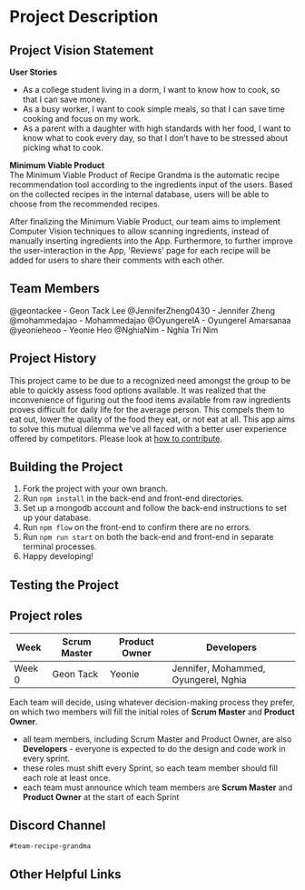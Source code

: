 # Project Description

## Project Vision Statement
**User Stories**
- As a college student living in a dorm, I want to know how to cook, so that I can save money.
- As a busy worker, I want to cook simple meals, so that I can save time cooking and focus on my work. 
- As a parent with a daughter with high standards with her food, I want to know what to cook every day, so that I don’t have to be stressed about picking what to cook. 

**Minimum Viable Product**  
The Minimum Viable Product of Recipe Grandma is the automatic recipe recommendation tool according to the ingredients input of the users. Based on the collected recipes in the internal database, users will be able to choose from the recommended recipes. 

After finalizing the Minimum Viable Product, our team aims to implement Computer Vision techniques to allow scanning ingredients, instead of manually inserting ingredients into the App. Furthermore, to further improve the user-interaction in the App, 'Reviews' page for each recipe will be added for users to share their comments with each other. 

## Team Members
@geontackee	- Geon Tack Lee
@JenniferZheng0430 - Jennifer Zheng
@mohammedajao - Mohammedajao
@OyungerelA	- Oyungerel Amarsanaa
@yeonieheoo	- Yeonie Heo
@NghiaNim - Nghĩa Trí Nìm

## Project History
This project came to be due to a recognized need amongst the group to be able to quickly assess food options available. It was realized that the inconvenience of figuring out the food items available from raw ingredients proves difficult for daily life for the average person. This compels them to eat out, lower the quality of the food they eat, or not eat at all. This app aims to solve this mutual dilemma we've all faced with a better user experience offered by competitors. Please look at [how to contribute](https://github.com/agiledev-students-fall2022/final-project-team-recipe-grandma/blob/master/CONTRIBUTING.md).

## Building the Project
1. Fork the project with your own branch.
2. Run `npm install` in the back-end and front-end directories.
3. Set up a mongodb account and follow the back-end instructions to set up your database.
4. Run `npm flow` on the front-end to confirm there are no errors.
5. Run `npm run start` on both the back-end and front-end in separate terminal processes.
6. Happy developing!

## Testing the Project


## Project roles

| Week | Scrum Master | Product Owner | Developers |
| ---- | ------------ | ------------- | ---------- |
| Week 0 |Geon Tack|Yeonie|Jennifer, Mohammed, Oyungerel, Nghia|

Each team will decide, using whatever decision-making process they prefer, on which two members will fill the initial roles of **Scrum Master** and **Product Owner**.

- all team members, including Scrum Master and Product Owner, are also **Developers** - everyone is expected to do the design and code work in every sprint.
- these roles must shift every Sprint, so each team member should fill each role at least once.
- each team must announce which team members are **Scrum Master** and **Product Owner** at the start of each Sprint

## Discord Channel
`#team-recipe-grandma`

## Other Helpful Links
